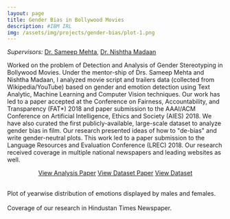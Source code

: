 ```yaml
---
layout: page
title: Gender Bias in Bollywood Movies
description: #IBM IRL
img: /assets/img/projects/gender-bias/plot-1.png
---
```


*Supervisors:* [Dr. Sameep Mehta](researcher.watson.ibm.com/view.php?person=in-sameepmehta), [Dr. Nishtha Madaan](https://researcher.watson.ibm.com/researcher/view.php?person=in-nishthamadaan)

Worked on the problem of Detection and Analysis of Gender Stereotyping in Bollywood Movies. Under the mentor-ship of Drs. Sameep Mehta and  Nishtha Madaan, I analyzed movie script and trailers data (collected from Wikipedia/YouTube) based on gender and emotion detection using Text Analytic, Machine Learning and Computer Vision techniques. Our work has led to a paper accepted at the Conference on Fairness, Accountability, and Transparency (FAT*) 2018 and paper submission to  the AAAI/ACM Conference on Artificial Intelligence, Ethics and Society (AIES) 2018. We have also curated the first publicly-available, large-scale dataset to analyze gender bias in film. Our research presented ideas of how to "de-bias" and write gender-neutral plots. This work led to a paper submission to the Language Resources and Evaluation Conference (LREC) 2018. Our research received coverage in multiple national newspapers and leading websites as well. 

<p align="center">
    <a class="button" href="https://arxiv.org/pdf/1710.04117.pdf" target="_blank">View Analysis Paper</a>
    <a class="button" href="https://arxiv.org/pdf/1710.04142v1.pdf" target="_blank">View Dataset Paper</a>
    <a class="button" href="https://github.com/mayank26saxena/Bollywood-Movie-Data" target="_blank">View Dataset</a>
</p>

<br/>

<div class="img_true">
    <img class="col three" src="{{ site.baseurl }}/assets/img/projects/gender-bias/plot-1.png" alt="" title="Plot."/>
    <div class="caption">Plot of yearwise distribution of emotions displayed by males and females.</div>
</div>

<br/>

<div class="img_true">
    <img class="col three" src="{{ site.baseurl }}/assets/img/projects/gender-bias/ht-paper.jpg" alt="" title="HT Paper."/>
    <div class="caption">Coverage of our research in Hindustan Times Newspaper.</div>
</div>
